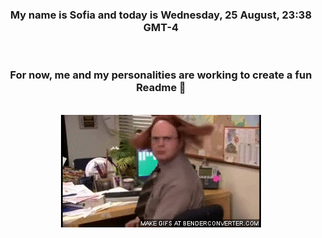 


<div align="center">
<h3 >My name is Sofia and today is Wednesday, 25 August, 23:38 GMT-4</h3><br>
<h3 >For now, me and my personalities are working to create a fun Readme 👋
</h3><br>
<img src='img/dwight.gif' alt='working...'/>
</div>
